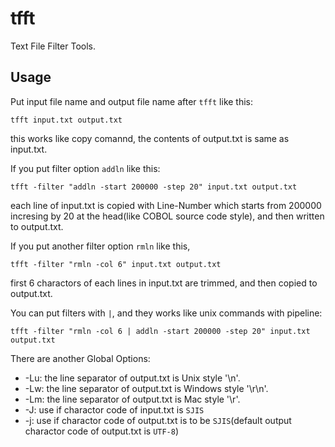 tfft
====
Text File Filter Tools.

Usage
-----

Put input file name and output file name after `tfft` like this:
```
tfft input.txt output.txt
```
this works like copy comannd, the contents of output.txt is same as input.txt.

If you put filter option `addln` like this:
```
tfft -filter "addln -start 200000 -step 20" input.txt output.txt
```
each line of input.txt is copied with Line-Number which starts from 200000 incresing by 20 at the head(like COBOL source code style), and then written to output.txt.

If you put another filter option `rmln` like this,
```
tfft -filter "rmln -col 6" input.txt output.txt
```
first 6 charactors of each lines in input.txt are trimmed, and then copied to output.txt.

You can put filters with `|`, and they works like unix commands with pipeline:
```
tfft -filter "rmln -col 6 | addln -start 200000 -step 20" input.txt output.txt
```

There are another Global Options:
* -Lu: the line separator of output.txt is Unix style '\n'.
* -Lw: the line separator of output.txt is Windows style '\r\n'.
* -Lm: the line separator of output.txt is Mac style '\r'.
* -J: use if charactor code of input.txt is `SJIS`
* -j: use if charactor code of output.txt is to be `SJIS`(default output charactor code of output.txt is `UTF-8`)
